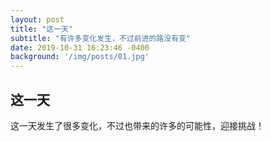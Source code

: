 ```yaml
---
layout: post
title: "这一天"
subtitle: "有许多变化发生，不过前进的路没有变"
date: 2019-10-31 16:23:46 -0400
background: '/img/posts/01.jpg'
---
```


## 这一天

这一天发生了很多变化，不过也带来的许多的可能性，迎接挑战！
